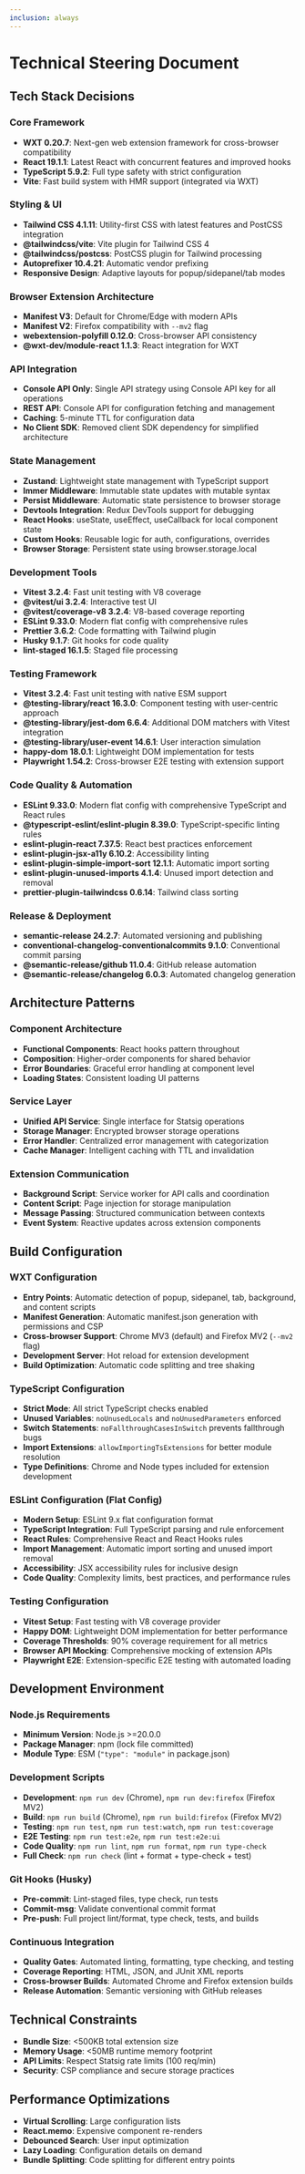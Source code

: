 ```yaml
---
inclusion: always
---
```


# Technical Steering Document

## Tech Stack Decisions

### Core Framework

- **WXT 0.20.7**: Next-gen web extension framework for cross-browser compatibility
- **React 19.1.1**: Latest React with concurrent features and improved hooks
- **TypeScript 5.9.2**: Full type safety with strict configuration
- **Vite**: Fast build system with HMR support (integrated via WXT)

### Styling & UI

- **Tailwind CSS 4.1.11**: Utility-first CSS with latest features and PostCSS integration
- **@tailwindcss/vite**: Vite plugin for Tailwind CSS 4
- **@tailwindcss/postcss**: PostCSS plugin for Tailwind processing
- **Autoprefixer 10.4.21**: Automatic vendor prefixing
- **Responsive Design**: Adaptive layouts for popup/sidepanel/tab modes

### Browser Extension Architecture

- **Manifest V3**: Default for Chrome/Edge with modern APIs
- **Manifest V2**: Firefox compatibility with `--mv2` flag
- **webextension-polyfill 0.12.0**: Cross-browser API consistency
- **@wxt-dev/module-react 1.1.3**: React integration for WXT

### API Integration

- **Console API Only**: Single API strategy using Console API key for all operations
- **REST API**: Console API for configuration fetching and management
- **Caching**: 5-minute TTL for configuration data
- **No Client SDK**: Removed client SDK dependency for simplified architecture

### State Management

- **Zustand**: Lightweight state management with TypeScript support
- **Immer Middleware**: Immutable state updates with mutable syntax
- **Persist Middleware**: Automatic state persistence to browser storage
- **Devtools Integration**: Redux DevTools support for debugging
- **React Hooks**: useState, useEffect, useCallback for local component state
- **Custom Hooks**: Reusable logic for auth, configurations, overrides
- **Browser Storage**: Persistent state using browser.storage.local

### Development Tools

- **Vitest 3.2.4**: Fast unit testing with V8 coverage
- **@vitest/ui 3.2.4**: Interactive test UI
- **@vitest/coverage-v8 3.2.4**: V8-based coverage reporting
- **ESLint 9.33.0**: Modern flat config with comprehensive rules
- **Prettier 3.6.2**: Code formatting with Tailwind plugin
- **Husky 9.1.7**: Git hooks for code quality
- **lint-staged 16.1.5**: Staged file processing

### Testing Framework

- **Vitest 3.2.4**: Fast unit testing with native ESM support
- **@testing-library/react 16.3.0**: Component testing with user-centric approach
- **@testing-library/jest-dom 6.6.4**: Additional DOM matchers with Vitest integration
- **@testing-library/user-event 14.6.1**: User interaction simulation
- **happy-dom 18.0.1**: Lightweight DOM implementation for tests
- **Playwright 1.54.2**: Cross-browser E2E testing with extension support

### Code Quality & Automation

- **ESLint 9.33.0**: Modern flat config with comprehensive TypeScript and React rules
- **@typescript-eslint/eslint-plugin 8.39.0**: TypeScript-specific linting rules
- **eslint-plugin-react 7.37.5**: React best practices enforcement
- **eslint-plugin-jsx-a11y 6.10.2**: Accessibility linting
- **eslint-plugin-simple-import-sort 12.1.1**: Automatic import sorting
- **eslint-plugin-unused-imports 4.1.4**: Unused import detection and removal
- **prettier-plugin-tailwindcss 0.6.14**: Tailwind class sorting

### Release & Deployment

- **semantic-release 24.2.7**: Automated versioning and publishing
- **conventional-changelog-conventionalcommits 9.1.0**: Conventional commit parsing
- **@semantic-release/github 11.0.4**: GitHub release automation
- **@semantic-release/changelog 6.0.3**: Automated changelog generation

## Architecture Patterns

### Component Architecture

- **Functional Components**: React hooks pattern throughout
- **Composition**: Higher-order components for shared behavior
- **Error Boundaries**: Graceful error handling at component level
- **Loading States**: Consistent loading UI patterns

### Service Layer

- **Unified API Service**: Single interface for Statsig operations
- **Storage Manager**: Encrypted browser storage operations
- **Error Handler**: Centralized error management with categorization
- **Cache Manager**: Intelligent caching with TTL and invalidation

### Extension Communication

- **Background Script**: Service worker for API calls and coordination
- **Content Script**: Page injection for storage manipulation
- **Message Passing**: Structured communication between contexts
- **Event System**: Reactive updates across extension components

## Build Configuration

### WXT Configuration

- **Entry Points**: Automatic detection of popup, sidepanel, tab, background, and content scripts
- **Manifest Generation**: Automatic manifest.json generation with permissions and CSP
- **Cross-browser Support**: Chrome MV3 (default) and Firefox MV2 (`--mv2` flag)
- **Development Server**: Hot reload for extension development
- **Build Optimization**: Automatic code splitting and tree shaking

### TypeScript Configuration

- **Strict Mode**: All strict TypeScript checks enabled
- **Unused Variables**: `noUnusedLocals` and `noUnusedParameters` enforced
- **Switch Statements**: `noFallthroughCasesInSwitch` prevents fallthrough bugs
- **Import Extensions**: `allowImportingTsExtensions` for better module resolution
- **Type Definitions**: Chrome and Node types included for extension development

### ESLint Configuration (Flat Config)

- **Modern Setup**: ESLint 9.x flat configuration format
- **TypeScript Integration**: Full TypeScript parsing and rule enforcement
- **React Rules**: Comprehensive React and React Hooks rules
- **Import Management**: Automatic import sorting and unused import removal
- **Accessibility**: JSX accessibility rules for inclusive design
- **Code Quality**: Complexity limits, best practices, and performance rules

### Testing Configuration

- **Vitest Setup**: Fast testing with V8 coverage provider
- **Happy DOM**: Lightweight DOM implementation for better performance
- **Coverage Thresholds**: 90% coverage requirement for all metrics
- **Browser API Mocking**: Comprehensive mocking of extension APIs
- **Playwright E2E**: Extension-specific E2E testing with automated loading

## Development Environment

### Node.js Requirements

- **Minimum Version**: Node.js >=20.0.0
- **Package Manager**: npm (lock file committed)
- **Module Type**: ESM (`"type": "module"` in package.json)

### Development Scripts

- **Development**: `npm run dev` (Chrome), `npm run dev:firefox` (Firefox MV2)
- **Build**: `npm run build` (Chrome), `npm run build:firefox` (Firefox MV2)
- **Testing**: `npm run test`, `npm run test:watch`, `npm run test:coverage`
- **E2E Testing**: `npm run test:e2e`, `npm run test:e2e:ui`
- **Code Quality**: `npm run lint`, `npm run format`, `npm run type-check`
- **Full Check**: `npm run check` (lint + format + type-check + test)

### Git Hooks (Husky)

- **Pre-commit**: Lint-staged files, type check, run tests
- **Commit-msg**: Validate conventional commit format
- **Pre-push**: Full project lint/format, type check, tests, and builds

### Continuous Integration

- **Quality Gates**: Automated linting, formatting, type checking, and testing
- **Coverage Reporting**: HTML, JSON, and JUnit XML reports
- **Cross-browser Builds**: Automated Chrome and Firefox extension builds
- **Release Automation**: Semantic versioning with GitHub releases

## Technical Constraints

- **Bundle Size**: <500KB total extension size
- **Memory Usage**: <50MB runtime memory footprint
- **API Limits**: Respect Statsig rate limits (100 req/min)
- **Security**: CSP compliance and secure storage practices

## Performance Optimizations

- **Virtual Scrolling**: Large configuration lists
- **React.memo**: Expensive component re-renders
- **Debounced Search**: User input optimization
- **Lazy Loading**: Configuration details on demand
- **Bundle Splitting**: Code splitting for different entry points
